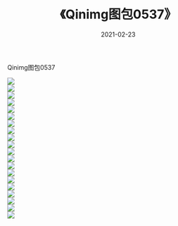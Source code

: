 ﻿---
layout: post
title:  《Qinimg图包0537》
date:   2021-02-23
img: http://imgx.orgx.ga/Qinimg图包/Qinimg图包0537/000.jpg
categories: [美女, 清纯, 唯美]
---

Qinimg图包0537

 ![](http://imgx.orgx.ga/Qinimg图包/Qinimg图包0537/001.jpg) <br>![](http://imgx.orgx.ga/Qinimg图包/Qinimg图包0537/002.jpg) <br>![](http://imgx.orgx.ga/Qinimg图包/Qinimg图包0537/003.jpg) <br>![](http://imgx.orgx.ga/Qinimg图包/Qinimg图包0537/004.jpg) <br>![](http://imgx.orgx.ga/Qinimg图包/Qinimg图包0537/005.jpg) <br>![](http://imgx.orgx.ga/Qinimg图包/Qinimg图包0537/006.jpg) <br>![](http://imgx.orgx.ga/Qinimg图包/Qinimg图包0537/007.jpg) <br>![](http://imgx.orgx.ga/Qinimg图包/Qinimg图包0537/008.jpg) <br>![](http://imgx.orgx.ga/Qinimg图包/Qinimg图包0537/009.jpg) <br>![](http://imgx.orgx.ga/Qinimg图包/Qinimg图包0537/010.jpg) <br>![](http://imgx.orgx.ga/Qinimg图包/Qinimg图包0537/011.jpg) <br>![](http://imgx.orgx.ga/Qinimg图包/Qinimg图包0537/012.jpg) <br>![](http://imgx.orgx.ga/Qinimg图包/Qinimg图包0537/013.jpg) <br>![](http://imgx.orgx.ga/Qinimg图包/Qinimg图包0537/014.jpg) <br>![](http://imgx.orgx.ga/Qinimg图包/Qinimg图包0537/015.jpg) <br>![](http://imgx.orgx.ga/Qinimg图包/Qinimg图包0537/016.jpg) <br>![](http://imgx.orgx.ga/Qinimg图包/Qinimg图包0537/017.jpg) <br>![](http://imgx.orgx.ga/Qinimg图包/Qinimg图包0537/018.jpg) <br>![](http://imgx.orgx.ga/Qinimg图包/Qinimg图包0537/019.jpg) <br>![](http://imgx.orgx.ga/Qinimg图包/Qinimg图包0537/020.jpg) <br>